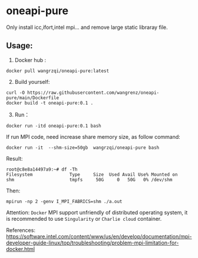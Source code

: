 # oneapi-pure

Only install icc,ifort,intel mpi... and remove large static libraray file.

## Usage:

1. Docker hub : 
```
docker pull wangrzqi/oneapi-pure:latest
```

2. Build yourself:
```
curl -O https://raw.githubusercontent.com/wangrenz/oneapi-pure/main/Dockerfile
docker build -t oneapi-pure:0.1 .
```
3. Run：
```
docker run -itd oneapi-pure:0.1 bash
```
If run MPI code, need increase share memory size, as follow command:
```
docker run -it  --shm-size=50gb  wangrzqi/oneapi-pure bash
```
Result:
```
root@c8e8a14497a9:~# df -Th
Filesystem              Type     Size  Used Avail Use% Mounted on
shm                     tmpfs     50G     0   50G   0% /dev/shm
```
Then:
```
mpirun -np 2 -genv I_MPI_FABRICS=shm ./a.out
```

Attention: `Docker` MPI support unfriendly of distributed operating system, it is recommended to use `Singularity` or `Charlie cloud` container.

References:
https://software.intel.com/content/www/us/en/develop/documentation/mpi-developer-guide-linux/top/troubleshooting/problem-mpi-limitation-for-docker.html
